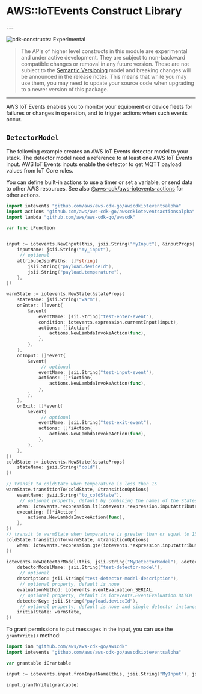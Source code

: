# AWS::IoTEvents Construct Library

<!--BEGIN STABILITY BANNER-->---


![cdk-constructs: Experimental](https://img.shields.io/badge/cdk--constructs-experimental-important.svg?style=for-the-badge)

> The APIs of higher level constructs in this module are experimental and under active development.
> They are subject to non-backward compatible changes or removal in any future version. These are
> not subject to the [Semantic Versioning](https://semver.org/) model and breaking changes will be
> announced in the release notes. This means that while you may use them, you may need to update
> your source code when upgrading to a newer version of this package.

---
<!--END STABILITY BANNER-->

AWS IoT Events enables you to monitor your equipment or device fleets for
failures or changes in operation, and to trigger actions when such events
occur.

## `DetectorModel`

The following example creates an AWS IoT Events detector model to your stack.
The detector model need a reference to at least one AWS IoT Events input.
AWS IoT Events inputs enable the detector to get MQTT payload values from IoT Core rules.

You can define built-in actions to use a timer or set a variable, or send data to other AWS resources.
See also [@aws-cdk/aws-iotevents-actions](https://docs.aws.amazon.com/cdk/api/v1/docs/aws-iotevents-actions-readme.html) for other actions.

```go
import iotevents "github.com/aws/aws-cdk-go/awscdkioteventsalpha"
import actions "github.com/aws/aws-cdk-go/awscdkioteventsactionsalpha"
import lambda "github.com/aws/aws-cdk-go/awscdk"

var func iFunction


input := iotevents.NewInput(this, jsii.String("MyInput"), &inputProps{
	inputName: jsii.String("my_input"),
	 // optional
	attributeJsonPaths: []*string{
		jsii.String("payload.deviceId"),
		jsii.String("payload.temperature"),
	},
})

warmState := iotevents.NewState(&stateProps{
	stateName: jsii.String("warm"),
	onEnter: []event{
		&event{
			eventName: jsii.String("test-enter-event"),
			condition: iotevents.expression.currentInput(input),
			actions: []iAction{
				actions.NewLambdaInvokeAction(func),
			},
		},
	},
	onInput: []*event{
		&event{
			 // optional
			eventName: jsii.String("test-input-event"),
			actions: []*iAction{
				actions.NewLambdaInvokeAction(func),
			},
		},
	},
	onExit: []*event{
		&event{
			 // optional
			eventName: jsii.String("test-exit-event"),
			actions: []*iAction{
				actions.NewLambdaInvokeAction(func),
			},
		},
	},
})
coldState := iotevents.NewState(&stateProps{
	stateName: jsii.String("cold"),
})

// transit to coldState when temperature is less than 15
warmState.transitionTo(coldState, &transitionOptions{
	eventName: jsii.String("to_coldState"),
	 // optional property, default by combining the names of the States
	when: iotevents.*expression.lt(iotevents.*expression.inputAttribute(input, jsii.String("payload.temperature")), iotevents.*expression.fromString(jsii.String("15"))),
	executing: []*iAction{
		actions.NewLambdaInvokeAction(func),
	},
})
// transit to warmState when temperature is greater than or equal to 15
coldState.transitionTo(warmState, &transitionOptions{
	when: iotevents.*expression.gte(iotevents.*expression.inputAttribute(input, jsii.String("payload.temperature")), iotevents.*expression.fromString(jsii.String("15"))),
})

iotevents.NewDetectorModel(this, jsii.String("MyDetectorModel"), &detectorModelProps{
	detectorModelName: jsii.String("test-detector-model"),
	 // optional
	description: jsii.String("test-detector-model-description"),
	 // optional property, default is none
	evaluationMethod: iotevents.eventEvaluation_SERIAL,
	 // optional property, default is iotevents.EventEvaluation.BATCH
	detectorKey: jsii.String("payload.deviceId"),
	 // optional property, default is none and single detector instance will be created and all inputs will be routed to it
	initialState: warmState,
})
```

To grant permissions to put messages in the input,
you can use the `grantWrite()` method:

```go
import iam "github.com/aws/aws-cdk-go/awscdk"
import iotevents "github.com/aws/aws-cdk-go/awscdkioteventsalpha"

var grantable iGrantable

input := iotevents.input.fromInputName(this, jsii.String("MyInput"), jsii.String("my_input"))

input.grantWrite(grantable)
```
